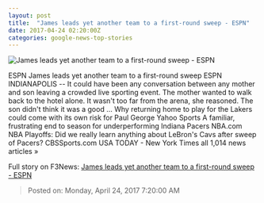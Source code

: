 ```yaml
---
layout: post
title:  "James leads yet another team to a first-round sweep - ESPN"
date: 2017-04-24 02:20:00Z
categories: google-news-top-stories
---
```


![James leads yet another team to a first-round sweep - ESPN](http://a2.espncdn.com/combiner/i?img=%2Fphoto%2F2017%2F0423%2Fr202421_2_1296x729_16%2D9.jpg)

ESPN James leads yet another team to a first-round sweep ESPN INDIANAPOLIS -- It could have been any conversation between any mother and son leaving a crowded live sporting event. The mother wanted to walk back to the hotel alone. It wasn't too far from the arena, she reasoned. The son didn't think it was a good ... Why returning home to play for the Lakers could come with its own risk for Paul George Yahoo Sports A familiar, frustrating end to season for underperforming Indiana Pacers NBA.com NBA Playoffs: Did we really learn anything about LeBron's Cavs after sweep of Pacers? CBSSports.com USA TODAY - New York Times all 1,014 news articles »


Full story on F3News: [James leads yet another team to a first-round sweep - ESPN](http://www.f3nws.com/n/msebnH)

> Posted on: Monday, April 24, 2017 7:20:00 AM
